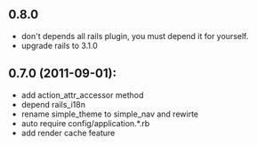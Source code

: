 

## 0.8.0
 - don't depends all rails plugin, you must depend it for yourself. 
 - upgrade rails to 3.1.0

## 0.7.0 (2011-09-01):
 - add action_attr_accessor method
 - depend rails_i18n
 - rename simple\_theme to simple_nav and rewirte
 - auto require config/application.*.rb
 - add render cache feature